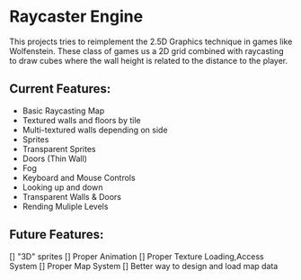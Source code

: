 # Raycaster Engine
This projects tries to reimplement the 2.5D Graphics technique in games like Wolfenstein. These class of games us a 2D grid combined with raycasting to draw cubes where the wall height is related to the distance to the player. 

## Current Features:
- Basic Raycasting Map
- Textured walls and floors by tile
- Multi-textured walls depending on side
- Sprites
- Transparent Sprites
- Doors (Thin Wall)
- Fog
- Keyboard and Mouse Controls
- Looking up and down
- Transparent Walls & Doors
- Rending Muliple Levels

## Future Features:
[] "3D" sprites
[] Proper Animation
[] Proper Texture Loading,Access System
[] Proper Map System
[] Better way to design and load map data
